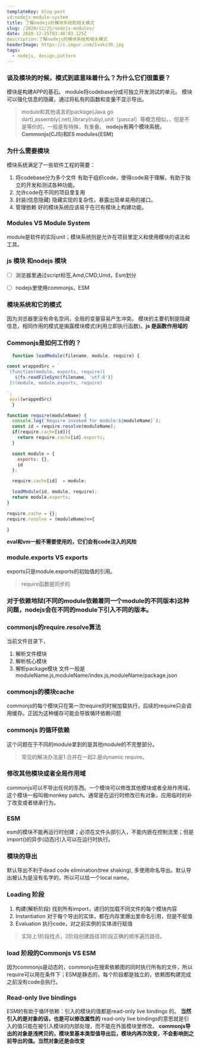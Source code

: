 ```yaml
---
templateKey: blog-post
id:nodejs-module-system
title: 了解nodejs的模块系统和相关模式
slug: /2020/12/25/nodejs-modules/
date: 2020-12-25T03:48:03.125Z
description:了解nodejs的模块系统和相关模式
headerImage: https://i.imgur.com/Ivxkc3R.jpg
tags:
  - nodejs, design,pattern
---
```


### 谈及模块的时候，模式到底意味着什么？为什么它们很重要？
模块是构建APP的基石。
module将codebase分成可独立开发测试的单元。
模块可以强化信息的隐藏，通过将私有的函数和变量不显示导出。

> module和其他语言的package(Java go dart),assembly(.net),library(ruby),unit（pascal）等概念相似，，但是不是等价的，一般是有特殊，有重叠。
**nodejs有两个模块系统，Commonjs(CJS)和ES modules(ESM)**

### 为什么需要模块
模块系统满足了一些软件工程的需要：
1. 将codebase分为多个文件
  有助于组织code，使得code易于理解，有助于独立的开发和测试各种功能。
2. 允许code在不同的项目里复用
3. 封装(信息隐藏)
  隐藏实现的复杂性，暴露出简单易用的接口。
4. 管理依赖
  好的模块系统应该易于在已有模块上构建功能。

### Modules  VS Module System
module是软件的实际unit；模块系统则是允许在项目里定义和使用模块的语法和工具。


### js 模块 和nodejs 模块
- [ ] 浏览器里通过script标签,Amd,CMD,Umd，Esm划分
- [ ] nodejs里使用commonjs，ESM


### 模块系统和它的模式
因为浏览器里没有命名空间，全局的变量容易产生冲突。
模块的主要机制是隐藏信息，相同作用的模式是揭露模块模式(利用立即执行函数)。**js 是函数作用域的**


### Commonjs是如何工作的？
``` javascript
  function loadModule(filename, module, require) {

const wrappedSrc = `
 (function(module, exports, require){
   ${fs.readFileSync(filename, 'utf-8')}
 })(module, module.exports, require)

`;
 eval(wrappedSrc)
  }

function require(moduleName) {
  console.log(`Require invoked for module:${moduleName}`);
  const id = require.resolve(moduleName);
  if(require.cache[id]){
    return require.cache[id].exports;
  }

  const module = {
    exports: {},
    id
  };

  require.cache[id]  = module;

  loadModule(id, module, require);
  return module.exports;
}

require.cache = {};
require.resolve = (moduleName)=>{

}

```
**eval和vm一般不需要使用的，它们会有code注入的风险**

### module.exports VS exports
exports只是module.exports的初始值的引用。
> require函数是同步的


### 对于依赖地狱(不同的module依赖着同一个module的不同版本)这种问题，nodejs会在不同的module下引入不同的版本。

### commonjs的require.resolve算法
当前文件目录下，
1. 解析文件模块
2. 解析核心模块
3. 解析package模块
文件一般是moduleName.js,moduleName/index.js,moduleName/package.json

### commonjs的模块cache
commonjs的每个模块只在第一次require的时候加载执行，后续的require只会调用缓存。正因为这种缓存可能会导致循环依赖问题

### commonjs 的循环依赖
这个问题在于不同的module拿到的是其他module的不完整部分。
> 常见的解决办法是1.合并在一起2.是dynamic require。

### 修改其他模块或者全局作用域
commonjs可以不导出任何的东西。一个模块可以修改其他模块或者全局作用域，这个模块一般叫做monkey  patch。通常是在运行时修改已有对象，应用临时的补丁改变或者继承行为。



### ESM
esm的模块不能再运行时创建；必须在文件头部引入，不能内嵌在控制流里；但是import()的异步(动态)引入可以在运行时执行。

### 模块的导出
默认导出不利于dead  code elimination(tree shaking), 多使用命名导出。默认导出被认为是没有名字的，所以可以给一个local name。



###  Loading 阶段
1. 构建(解析阶段)
  找到所有import，递归的加载不同文件的每个模块内容
2. Instantiation
  对于每个导出的实体，都在内存里爆出里命名引用，但是不赋值
3. Evaluation
  执行code，对之前实例的实体进行赋值
> 实际上1阶段找点，2阶段创建路径3阶段正确的顺序遍历路径。


### load 阶段的Commonjs VS  ESM
因为commonjs是动态的，commonjs在搜索依赖图的同时执行所有的文件，所以require可以用在条件下；ESM是静态的，每个阶段都是独立的，依赖图构建完成之前没有code会执行。

### Read-only live  bindings
ESM的有助于循环依赖：引入的模块的值都是read-only live bindings 的。
**当然引入的是对象的话，也是可以修改属性的**
read-only live bindings的意思就是引入的值只能在被引入模块的内部处理，而不能在外面模块里修改。
**commonjs导出的对象是浅拷贝的，模块里基本类型值导出后，模块内再次改变，不会影响到之前导出的值。当然对象还是会改变**

